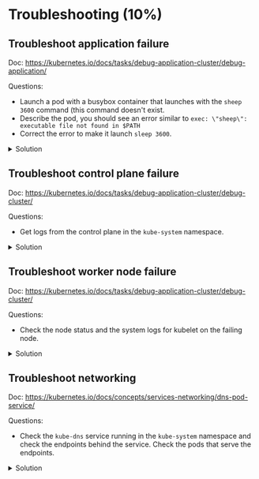 # Troubleshooting (10%)

## Troubleshoot application failure

Doc: https://kubernetes.io/docs/tasks/debug-application-cluster/debug-application/

Questions:
- Launch a pod with a busybox container that launches with the `sheep 3600` command (this command doesn't exist.
- Describe the pod, you should see an error similar to `exec: \"sheep\": executable file not found in $PATH`
- Correct the error to make it launch `sleep 3600`.

<details><summary>Solution</summary>
<p>

podfail.yml:
```yml
apiVersion: v1
kind: Pod
metadata:
  labels:
    run: podfail
  name: podfail
spec:
  containers:
  - image: busybox:latest
    name: podfail
	args:
	  - sheep
	  - "3600"
```

```bash
kubectl apply -f podfail.yml

kubectl describe pods podfail
...
Warning  Failed     3m14s (x4 over 4m2s)   kubelet, k8s-worker-1  Error: failed to start container "podfail": Error response from daemon: OCI runtime create failed: container_linux.go:346: starting container process caused "exec: \"sheep\": executable file not found in $PATH": unknown
...

kubectl delete -f podfail.yml
# Change sheep to sleep
kubectl apply -f podfail.yml
```

</p>
</details>


## Troubleshoot control plane failure

Doc: https://kubernetes.io/docs/tasks/debug-application-cluster/debug-cluster/

Questions:
- Get logs from the control plane in the `kube-system` namespace.

<details><summary>Solution</summary>
<p>

Check: https://github.com/alijahnas/CKA-practice-exercises/blob/master/logging-monitoring.md#manage-cluster-component-logs

</p>
</details>


## Troubleshoot worker node failure

Doc: https://kubernetes.io/docs/tasks/debug-application-cluster/debug-cluster/

Questions:
- Check the node status and the system logs for kubelet on the failing node.

<details><summary>Solution</summary>
<p>

```bash
kubectl describe node k8s-worker-1

# From k8s-worker-1 if reachable
sudo journalctl -u kubelet | grep -i error
```

</p>
</details>


## Troubleshoot networking

Doc: https://kubernetes.io/docs/concepts/services-networking/dns-pod-service/

Questions:
- Check the `kube-dns` service running in the `kube-system` namespace and check the endpoints behind the service. Check the pods that serve the endpoints.

<details><summary>Solution</summary>
<p>

```bash
kubectl -n kube-system describe svc kube-dns
Name:              kube-dns
Namespace:         kube-system
Labels:            k8s-app=kube-dns
                   kubernetes.io/cluster-service=true
                   kubernetes.io/name=KubeDNS
Annotations:       prometheus.io/port: 9153
                   prometheus.io/scrape: true
Selector:          k8s-app=kube-dns
Type:              ClusterIP
IP:                10.96.0.10
Port:              dns  53/UDP
TargetPort:        53/UDP
Endpoints:         10.244.0.9:53,10.244.2.64:53
Port:              dns-tcp  53/TCP
TargetPort:        53/TCP
Endpoints:         10.244.0.9:53,10.244.2.64:53
Port:              metrics  9153/TCP
TargetPort:        9153/TCP
Endpoints:         10.244.0.9:9153,10.244.2.64:9153
Session Affinity:  None
Events:            <none>

kubectl -n kube-system describe ep kube-dns
Name:         kube-dns
Namespace:    kube-system
Labels:       k8s-app=kube-dns
              kubernetes.io/cluster-service=true
              kubernetes.io/name=KubeDNS
Annotations:  <none>
Subsets:
  Addresses:          10.244.0.9,10.244.2.64
  NotReadyAddresses:  <none>
  Ports:
    Name     Port  Protocol
    ----     ----  --------
    dns-tcp  53    TCP
    metrics  9153  TCP
    dns      53    UDP

Events:  <none>

kubectl -n kube-system get pods -l k8s-app=kube-dns -o wide
NAME                       READY   STATUS    RESTARTS   AGE    IP            NODE           NOMINATED NODE   READINESS GATES
coredns-66bff467f8-vr7ws   1/1     Running   1          3d5h   10.244.0.9    k8s-master     <none>           <none>
coredns-66bff467f8-w89dn   1/1     Running   1          3d5h   10.244.2.64   k8s-worker-2   <none>           <none>

```

</p>
</details>
